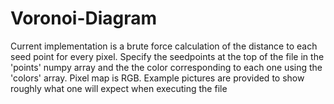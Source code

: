 # Voronoi-Diagram
Current implementation is a brute force calculation of the distance to each seed point for every pixel.
Specify the seedpoints at the top of the file in the 'points' numpy array and the the color corresponding to each one using the 'colors' array. Pixel map is RGB.
Example pictures are provided to show roughly what one will expect when executing the file
